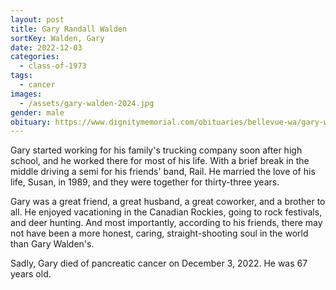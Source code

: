 ```yaml
---
layout: post
title: Gary Randall Walden
sortKey: Walden, Gary
date: 2022-12-03
categories:
  - class-of-1973
tags:
  - cancer
images:
  - /assets/gary-walden-2024.jpg
gender: male
obituary: https://www.dignitymemorial.com/obituaries/bellevue-wa/gary-walden-11053704
---
```

Gary started working for his family's trucking company soon after high school, and he worked there for most of his life. With a brief break in the middle driving a semi for his friends' band, Rail. He married the love of his life, Susan, in 1989, and they were together for thirty-three years.

Gary was a great friend, a great husband, a great coworker, and a brother to all. He enjoyed vacationing in the Canadian Rockies, going to rock festivals, and deer hunting. And most importantly, according to his friends, there may not have been a more honest, caring, straight-shooting soul in the world than Gary Walden's.

Sadly, Gary died of pancreatic cancer on December 3, 2022. He was 67 years old.